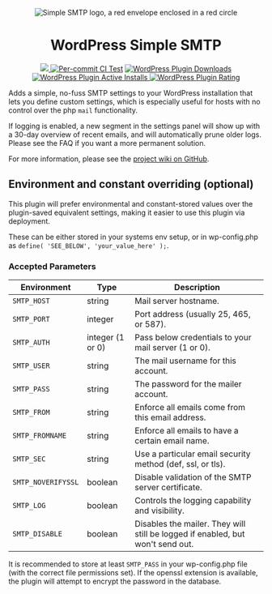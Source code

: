 <p align="center">
  <img src="https://soupbowl.io/assets/img/wp-ssmtp-150x150.webp" alt="Simple SMTP logo, a red envelope enclosed in a red circle" />
</p>

<h1 align="center">WordPress Simple SMTP</h1>

<p align="center">
  <a href="https://www.codefactor.io/repository/github/soup-bowl/wp-simple-smtp"><img src="https://www.codefactor.io/repository/github/soup-bowl/wp-simple-smtp/badge" />
  <a href="https://github.com/soup-bowl/wp-simple-smtp/actions/workflows/test.yml"><img src="https://github.com/soup-bowl/wp-simple-smtp/actions/workflows/test.yml/badge.svg" alt="Per-commit CI Test" /></a>
  <a href="https://wordpress.org/plugins/simple-smtp/">
  <img src="https://img.shields.io/wordpress/plugin/dm/simple-smtp?logo=wordpress&color=blue" alt="WordPress Plugin Downloads" />
  <img src="https://img.shields.io/wordpress/plugin/installs/simple-smtp?logo=wordpress&color=blue" alt="WordPress Plugin Active Installs" />
  <img src="https://img.shields.io/wordpress/plugin/rating/simple-smtp?logo=wordpress&color=blue" alt="WordPress Plugin Rating" />
  </a>
</p>

Adds a simple, no-fuss SMTP settings to your WordPress installation that lets you define custom settings, which is especially useful for hosts with no control over the php `mail` functionality.

If logging is enabled, a new segment in the settings panel will show up with a 30-day overview of recent emails, and will automatically prune older logs. Please see the FAQ if you want a more permanent solution.

For more information, please see the [project wiki on GitHub](https://github.com/soup-bowl/wp-simple-smtp/wiki).

## Environment and constant overriding (optional)

This plugin will prefer environmental and constant-stored values over the plugin-saved equivalent settings, making it easier to use this plugin via deployment.

These can be either stored in your systems env setup, or in wp-config.php as `define( 'SEE_BELOW', 'your_value_here' );`.

### Accepted Parameters
  
Environment         | Type             | Description
--------------------|------------------|------------
`SMTP_HOST`         | string           | Mail server hostname.
`SMTP_PORT`         | integer          | Port address (usually 25, 465, or 587).
`SMTP_AUTH`         | integer (1 or 0) | Pass below credentials to your mail server (1 or 0).
`SMTP_USER`         | string           | The mail username for this account.
`SMTP_PASS`         | string           | The password for the mailer account.
`SMTP_FROM`         | string           | Enforce all emails come from this email address.
`SMTP_FROMNAME`     | string           | Enforce all emails to have a certain email name.
`SMTP_SEC`          | string           | Use a particular email security method (def, ssl, or tls).
`SMTP_NOVERIFYSSL`  | boolean          | Disable validation of the SMTP server certificate.
`SMTP_LOG`          | boolean          | Controls the logging capability and visibility.
`SMTP_DISABLE`      | boolean          | Disables the mailer. They will still be logged if enabled, but won't send out.

It is recommended to store at least `SMTP_PASS` in your wp-config.php file (with the correct file permissions set). If the openssl extension is available, the plugin will attempt to encrypt the password in the database.
